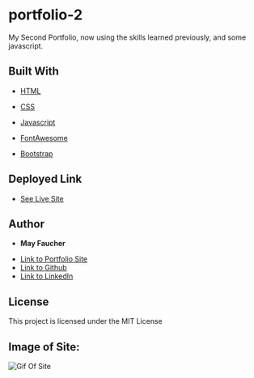# portfolio-2

My Second Portfolio, now using the skills learned previously, and some javascript.


## Built With

* [HTML](https://developer.mozilla.org/en-US/docs/Web/HTML)
* [CSS](https://developer.mozilla.org/en-US/docs/Web/CSS)
* [Javascript](https://developer.mozilla.org/en-US/docs/Web/JavaScript)

* [FontAwesome](https://fontawesome.com/)
* [Bootstrap](https://getbootstrap.com/)

## Deployed Link

* [See Live Site](https://divinemayura.github.io/portfolio-2/)


## Author

* **May Faucher** 

- [Link to Portfolio Site](https://divinemayura.github.io/portfolio-2/)
- [Link to Github](https://github.com/DivineMayura)
- [Link to LinkedIn](www.linkedin.com/in/mayfaucher)

## License

This project is licensed under the MIT License 

## Image of Site:

![Gif Of Site](./images/Document.gif)